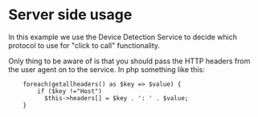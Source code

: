 # Server side usage
In this example we use the Device Detection Service to decide which protocol to use for "click to call" functionality.

Only thing to be aware of is that you should pass the HTTP headers from the user agent on to the service. In php something like this:

		foreach(getallheaders() as $key => $value) {
			if ($key !="Host") 
			  $this->headers[] = $key . ': ' . $value;
		}